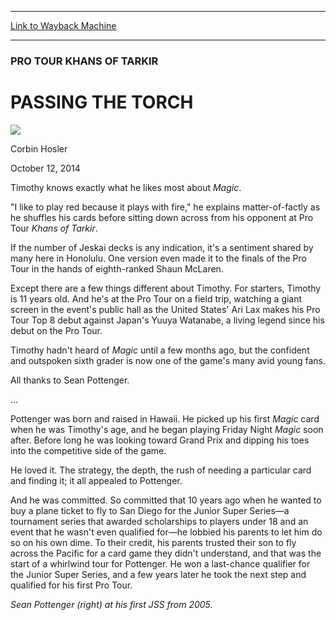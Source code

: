 
---
[Link to Wayback Machine](https://web.archive.org/web/20141015145742/http://magic.wizards.com/en/events/coverage/ptktk/passing-torch-2014-10-12)

[_metadata_:description]:- "Timothy knows exactly what he likes most about Magic.  `I like to play red because it plays with fire,` he explains matter-of-factly as he shuffles his cards before sitting down across from his opponent at Pro Tour Khans of Tarkir. If the number of Jeskai decks is any indication, it's a sentiment shared by many here in Honolulu. One version even made it to the finals of the Pro Tour in the hands of eighth-ranked Shaun McLaren."
[_metadata_:generator]:- "Drupal 7 (http://drupal.org)"
[_metadata_:node]:- "287151"
[_metadata_:publish_date]:- "2014-10-12"
[_metadata_:source]:- "div-main"
[_metadata_:title]:- "PASSING THE TORCH"
[_metadata_:wayback_capture_timestamp]:- "2014-10-15 14:57:42"
[_metadata_:wayback_raw_url]:- "https://web.archive.org/web/20141015145742id_/http://magic.wizards.com/en/events/coverage/ptktk/passing-torch-2014-10-12"
[_metadata_:wayback_url]:- "http://magic.wizards.com/en/events/coverage/ptktk/passing-torch-2014-10-12"
---





### PRO TOUR KHANS OF TARKIR


PASSING THE TORCH
=================



![](https://media.magic.wizards.com/styles/auth_small/public/images/person/hosler.jpg)

Corbin Hosler




October 12, 2014
 











 Timothy knows exactly what he likes most about *Magic*.




 "I like to play red because it plays with fire," he explains matter-of-factly as he shuffles his cards before sitting down across from his opponent at Pro Tour *Khans of Tarkir*.



If the number of Jeskai decks is any indication, it's a sentiment shared by many here in Honolulu. One version even made it to the finals of the Pro Tour in the hands of eighth-ranked Shaun McLaren.


Except there are a few things different about Timothy. For starters, Timothy is 11 years old. And he's at the Pro Tour on a field trip, watching a giant screen in the event's public hall as the United States' Ari Lax makes his Pro Tour Top 8 debut against Japan's Yuuya Watanabe, a living legend since his debut on the Pro Tour.



 Timothy hadn't heard of *Magic* until a few months ago, but the confident and outspoken sixth grader is now one of the game's many avid young fans.



All thanks to Sean Pottenger.


...



 Pottenger was born and raised in Hawaii. He picked up his first *Magic* card when he was Timothy's age, and he began playing Friday Night *Magic* soon after. Before long he was looking toward Grand Prix and dipping his toes into the competitive side of the game.



He loved it. The strategy, the depth, the rush of needing a particular card and finding it; it all appealed to Pottenger.


And he was committed. So committed that 10 years ago when he wanted to buy a plane ticket to fly to San Diego for the Junior Super Series—a tournament series that awarded scholarships to players under 18 and an event that he wasn't even qualified for—he lobbied his parents to let him do so on his own dime. To their credit, his parents trusted their son to fly across the Pacific for a card game they didn't understand, and that was the start of a whirlwind tour for Pottenger. He won a last-chance qualifier for the Junior Super Series, and a few years later he took the next step and qualified for his first Pro Tour.




*Sean Pottenger (right) at his first JSS from 2005.*




  






 
 




  







